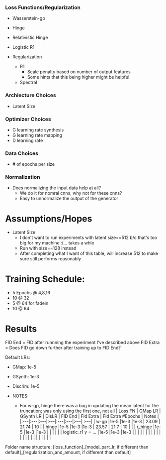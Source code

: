### Loss Functions/Regularization
* Wasserstein-gp
* Hinge
* Relativistic Hinge
* Logistic R1

* Regularization
    * R1
      * Scale penalty based on number of output features
      * Some hints that this being higher might be helpful
    * Spectral

### Archiecture Choices
* Latent Size

### Optimizer Choices
* G learning rate synthesis
* G learning rate mapping
* D learning rate

### Data Choices
* \# of epochs per size

### Normalization
* Does normalizing the input data help at all?
  * We do it for nomral cnns, why not for these cnns?
  * Easy to unnormalize the output of the generator

# Assumptions/Hopes
* Latent Size
  * I don't want to run experiments with latent size==512 b/c that's too big for my machine :(... takes a whle
  * Run with size==128 instead
  * After completing what I want of this table, will increase 512 to make sure still performs reasonably

# Training Schedule:
* 5 Epochs @ 4,8,16
* 10 @ 32
* 5 @ 64 for fadein
* 10 @ 64

# Results
FID End = FID after runnning the experiment I've described above
FID Extra = Does FID go down further after training up to FID End?

Default LRs:
* GMap: 1e-5
* GSynth: 1e-3
* Discrim: 1e-5

* NOTES:
  * For w-gp, hinge there was a bug in updating the mean latent for the truncation; was only using the first one, not all
| Loss FN  | GMap LR  | GSynth LR  | DisLR  | FID End | Fid Extra | Fid Extra \#Epochs | Notes | 
|:---|:---|:---|:---|:---|:---|:---| :---|
| w-gp |1e-5   |1e-3   |1e-3   | 23.09   | 21.74  | 10  |
| hinge |1e-5   |1e-3   |1e-3   | 23.57  | 21.7  | 10  |   |
| r_hinge |1e-5   |1e-3   |1e-3   |   |   |   |   |
| logistic_r1 $\gamma=...$ |1e-5   |1e-3   |1e-3   |   |   |   |   |
|   |   |   |   |   |   |   |   |
|   |   |   |   |   |   |   |     |




Folder name structure:
[loss_function]\_[model_part_lr, if different than default]\_[regularization_and_amount, if different than default]